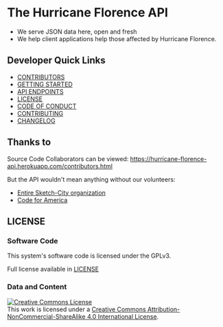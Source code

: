 # The Hurricane Florence API

* We serve JSON data here, open and fresh
* We help client applications help those affected by Hurricane Florence.

## Developer Quick Links

* [CONTRIBUTORS](https://github.com/hurricane-response/florence-api/graphs/contributors)
* [GETTING STARTED](#getting-started)
* [API ENDPOINTS](API_ENDPOINT_SPECIFICATION.md)
* [LICENSE](#license)
* [CODE OF CONDUCT](CODE_OF_CONDUCT.md)
* [CONTRIBUTING](CONTRIBUTING.md)
* [CHANGELOG](CHANGELOG.md)

## Thanks to

Source Code Collaborators can be viewed: https://hurricane-florence-api.herokuapp.com/contributors.html

But the API wouldn't mean anything without our volunteers:

* [Entire Sketch-City organization](http://sketchcity.org/)
* [Code for America](https://www.codeforamerica.org/)

## LICENSE

### Software Code

This system's software code is licensed under the GPLv3.

Full license available in [LICENSE](LICENSE)

### Data and Content

<a rel="license" href="http://creativecommons.org/licenses/by-nc-sa/4.0/"><img
alt="Creative Commons License" style="border-width:0"
src="https://i.creativecommons.org/l/by-nc-sa/4.0/88x31.png" /></a><br />This
work is licensed under a <a rel="license"
href="http://creativecommons.org/licenses/by-nc-sa/4.0/">Creative Commons
Attribution-NonCommercial-ShareAlike 4.0 International License</a>.
